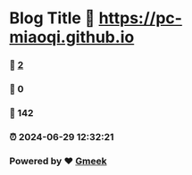 # Blog Title :link: https://pc-miaoqi.github.io 
### :page_facing_up: [2](https://pc-miaoqi.github.io/tag.html) 
### :speech_balloon: 0 
### :hibiscus: 142 
### :alarm_clock: 2024-06-29 12:32:21 
### Powered by :heart: [Gmeek](https://github.com/Meekdai/Gmeek)
